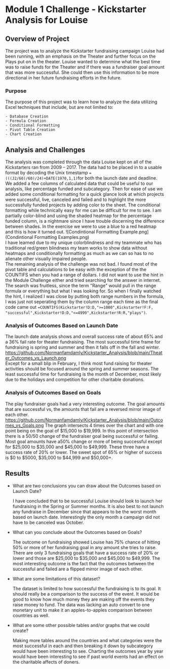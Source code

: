 # Module 1 Challenge - Kickstarter Analysis for Louise
## Overview of Project
The project was to analyze the Kickstarter fundraising campaign Louise had been running, with an emphasis on the Theater and further focus on the Plays put on in the theater. Louise wanted to determine what the best time was to raise funds for the Theater and if there was a fundraiser goal amount that was more successful.  She could then use this information to be more directional in her future fundraising efforts in the future.
### Purpose
The purpose of this project was to learn how to analyze the data utilizing Excel techniques that include, but are not limited to:

	- Database Creation
	- Formula Creation
	- Conditional Formatting
	- Pivot Table Creation
	- Chart Creation
 ## Analysis and Challenges
  The analysis was completed through the data Louise kept on all of the Kickstarters ran from 2009 – 2017. The data had to be placed in to a usable format by decoding the Unix timestamp `=(((J2/60)/60)/24)+DATE(1970,1,1)`for both the launch date and deadline.  We added a few columns of calculated data that could be useful to our analysis, like percentage funded and subcategory. Then for ease of use we added some conditional formatting for a quick glance look at which projects were successful, live, canceled and failed and to highlight the more successfully funded projects by adding color to the sheet. The conditional formatting while technically easy for me can be difficult for me to see. I am partially color-blind and using the shaded heatmap for the percentage funded column, is a nightmare since I have trouble discerning the difference between shades. In the exercise we were to use a blue to a red heatmap and this is how it turned out. 
 ![Condintional Formatting Example.png](Condintional Formatting Examples.png)  
  I have learned due to my unique colorblindness and my teammate who has traditional red/green blindness my team works to show data without heatmaps and conditionally formatting as much as we can so has to no alienate other visually impaired people.  
   The remaining analysis of the challenge was not bad. I found most of the pivot table and calculations to be easy with the exception of the the COUNTIFS when you had a range of dollars. I did not want to use the hint in the Module Challenge either and tried searching for the answer in internet. The search was fruitless, since the term "Range" would pull in the range formula or everything but what I was looking for.  So when I finally watched the hint, I realized I was close by putting both range numbers in the formula, I was just not seperating them by the column range each time as the final code came out `=COUNTIFS(Kickstarter!D:D,">=1000",Kickstarter!F:F, "successful",Kickstarter!D:D,"<=4999",Kickstarter!R:R,"plays")`. 

### Analysis of Outcomes Based on Launch Date
The launch date analysis shows and overall success rate of about 65% and a 36% fail rate for theater fundraising. The most successful time frame for fundraising is spring and summer and then it falls off in the fall and winter. https://github.com/Normanfamdamly/Kickstarter_Analysis/blob/main/Theater_Outcomes_vs_Launch.png    
Except for a small blip in February, I think most fund raising for theater activities should be focused around the spring and summer seasons.  The least successful time for fundraising is the month of December, most likely due to the holidays and competition for other charitable donations.

### Analysis of Outcomes Based on Goals
The play fundraiser goals had a very interesting outcome.  The goal amounts that are successful vs, the amounts that fail are a reversed mirror image of each other.
https://github.com/Normanfamdamly/Kickstarter_Analysis/blob/main/Outcomes_vs_Goals.png  The graph intersects 4 times over the chart and with one point being on the goal of $15,000 to $19,999.  In this point of intersection there is a 50/50 change of the fundraiser goal being successful or failing. Most goal amounts have a50% change or more of being successful except for $25,000 to $35,000 and $45,000 to $49,999. These three have a success rate of 20% or lower. The sweet spot of 65% or higher of success is $0 to $5000, $35,000 to $44,999 and $50,000+.

## Results

- What are two conclusions you can draw about the Outcomes based on Launch Date?


	I have concluded that to be successful Louise should look to launch her fundraising in the Spring or Summer months.  It is also best to not 
	launch any fundraise in December since that appears to be the worst month based on launch date.  Interestingly the only month a campaign did 
	not have to be canceled was October.


- What can you conclude about the Outcomes based on Goals?
 
	The outcome on fundraising showed Louise has 75% chance of hitting 50% or more of her fundraising goal in any amount she tries to raise. There 
	are only 3 fundraising goals that have a success rate of 20% or lower and those are $25,000 to $35,000 and $45,000 to $49,999. 
	The most interesting outcome is the fact that the outcomes between the successful and failed are a flipped mirror image of each other.  

- What are some limitations of this dataset?

	The dataset is limited to how successful the fundraising is to its goal.  It should really be a comparison to the success of the event.
	It would be good to know how much money they are making off the events they raise money to fund. The data was lacking an auto convert
	to one monetary unit to make it an apples-to-apples comparison between countries as well.


- What are some other possible tables and/or graphs that we could create?

	Making more tables around the countries and what categories were the most successful in each and then breaking it down by subcategory 
	would have been interesting to see.  Charting the outcomes year by year would have been interesting to see if past world events had 
	an effect on the charitable affects of doners. 
